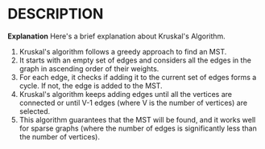 # DESCRIPTION

<b>Explanation</b>
Here's a brief explanation about Kruskal's Algorithm.
1. Kruskal's algorithm follows a greedy approach to find an MST.
2. It starts with an empty set of edges and considers all the edges in the graph in ascending order of their weights.
3. For each edge, it checks if adding it to the current set of edges forms a cycle. If not, the edge is added to the MST.
4. Kruskal's algorithm keeps adding edges until all the vertices are connected or until V-1 edges (where V is the number of vertices) are selected.
5. This algorithm guarantees that the MST will be found, and it works well for sparse graphs (where the number of edges is significantly less than the number of vertices).
